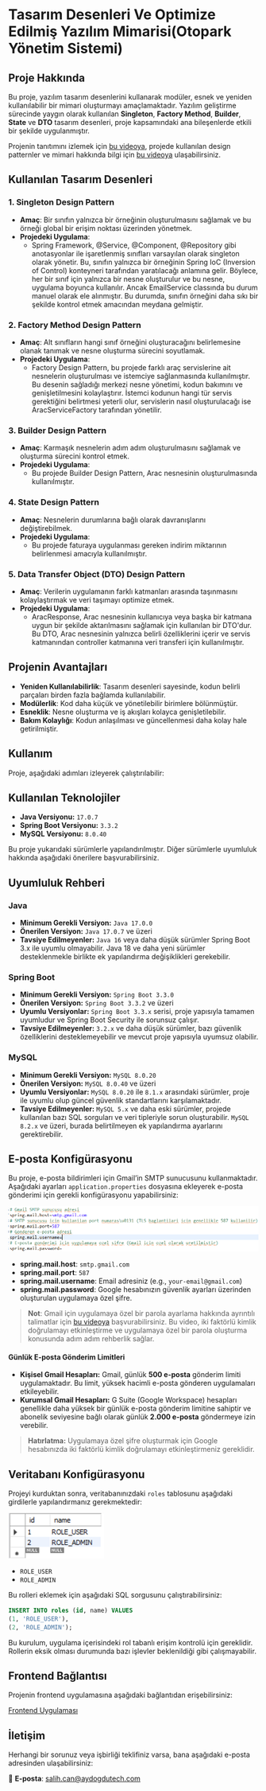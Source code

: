 # Tasarım Desenleri Ve Optimize Edilmiş Yazılım Mimarisi(Otopark Yönetim Sistemi)  

## Proje Hakkında  
Bu proje, yazılım tasarım desenlerini kullanarak modüler, esnek ve yeniden kullanılabilir bir mimari oluşturmayı amaçlamaktadır. Yazılım geliştirme sürecinde yaygın olarak kullanılan **Singleton**, **Factory Method**, **Builder**, **State** ve **DTO** tasarım desenleri, proje kapsamındaki ana bileşenlerde etkili bir şekilde uygulanmıştır.  

Projenin tanıtımını izlemek için [bu videoya](https://drive.google.com/file/d/1oQSzsOVp0QdWwiGgwgChGaO9lW3DSpoU/view?usp=drive_link), projede kullanılan design patternler ve mimari hakkında bilgi için [bu videoya](https://drive.google.com/file/d/1LJnEJcdSKx9cEjWuWWP39jInOu4HrlT7/view?usp=drive_link) ulaşabilirsiniz.

## Kullanılan Tasarım Desenleri  

### 1. **Singleton Design Pattern**  
- **Amaç**: Bir sınıfın yalnızca bir örneğinin oluşturulmasını sağlamak ve bu örneği global bir erişim noktası üzerinden yönetmek.  
- **Projedeki Uygulama**:  
  - Spring Framework, @Service, @Component, @Repository gibi anotasyonlar ile işaretlenmiş sınıfları varsayılan olarak singleton olarak yönetir. Bu, sınıfın yalnızca bir örneğinin Spring IoC (Inversion of Control) konteyneri tarafından yaratılacağı anlamına gelir. Böylece, her bir sınıf için yalnızca bir nesne oluşturulur ve bu nesne, uygulama boyunca kullanılır. Ancak EmailService classında bu durum manuel olarak ele alınmıştır. Bu durumda, sınıfın örneğini daha sıkı bir şekilde kontrol etmek amacından meydana gelmiştir.

### 2. **Factory Method Design Pattern**  
- **Amaç**: Alt sınıfların hangi sınıf örneğini oluşturacağını belirlemesine olanak tanımak ve nesne oluşturma sürecini soyutlamak.  
- **Projedeki Uygulama**:  
  - Factory Design Pattern, bu projede farklı araç servislerine ait nesnelerin oluşturulması ve istemciye sağlanmasında kullanılmıştır. Bu desenin sağladığı merkezi nesne yönetimi, kodun bakımını ve genişletilmesini kolaylaştırır. İstemci kodunun hangi tür servis gerektiğini belirtmesi yeterli olur, servislerin nasıl oluşturulacağı ise AracServiceFactory tarafından yönetilir.  

### 3. **Builder Design Pattern**  
- **Amaç**: Karmaşık nesnelerin adım adım oluşturulmasını sağlamak ve oluşturma sürecini kontrol etmek.  
- **Projedeki Uygulama**:  
  - Bu projede Builder Design Pattern, Arac nesnesinin oluşturulmasında kullanılmıştır.  

### 4. **State Design Pattern**  
- **Amaç**: Nesnelerin durumlarına bağlı olarak davranışlarını değiştirebilmek.  
- **Projedeki Uygulama**:  
  - Bu projede faturaya uygulanması gereken indirim miktarının belirlenmesi amacıyla kullanılmıştır. 

### 5. **Data Transfer Object (DTO) Design Pattern**  
- **Amaç**: Verilerin uygulamanın farklı katmanları arasında taşınmasını kolaylaştırmak ve veri taşımayı optimize etmek.  
- **Projedeki Uygulama**:  
  - AracResponse, Arac nesnesinin kullanıcıya veya başka bir katmana uygun bir şekilde aktarılmasını sağlamak için kullanılan bir DTO'dur.
Bu DTO, Arac nesnesinin yalnızca belirli özelliklerini içerir ve servis katmanından controller katmanına veri transferi için kullanılmıştır.  

## Projenin Avantajları  
- **Yeniden Kullanılabilirlik**: Tasarım desenleri sayesinde, kodun belirli parçaları birden fazla bağlamda kullanılabilir.  
- **Modülerlik**: Kod daha küçük ve yönetilebilir birimlere bölünmüştür.  
- **Esneklik**: Nesne oluşturma ve iş akışları kolayca genişletilebilir.  
- **Bakım Kolaylığı**: Kodun anlaşılması ve güncellenmesi daha kolay hale getirilmiştir.  

## Kullanım  
Proje, aşağıdaki adımları izleyerek çalıştırılabilir:  

## Kullanılan Teknolojiler
- **Java Versiyonu:** `17.0.7`
- **Spring Boot Versiyonu:** `3.3.2`
- **MySQL Versiyonu:** `8.0.40`

Bu proje yukarıdaki sürümlerle yapılandırılmıştır. Diğer sürümlerle uyumluluk hakkında aşağıdaki önerilere başvurabilirsiniz.

## Uyumluluk Rehberi

### Java
- **Minimum Gerekli Versiyon:** `Java 17.0.0`
- **Önerilen Versiyon:** `Java 17.0.7` ve üzeri
- **Tavsiye Edilmeyenler:** `Java 16` veya daha düşük sürümler Spring Boot 3.x ile uyumlu olmayabilir. Java 18 ve daha yeni sürümler desteklenmekle birlikte ek yapılandırma değişiklikleri gerekebilir.

### Spring Boot
- **Minimum Gerekli Versiyon:** `Spring Boot 3.3.0`
- **Önerilen Versiyon:** `Spring Boot 3.3.2` ve üzeri
- **Uyumlu Versiyonlar:** `Spring Boot 3.3.x` serisi, proje yapısıyla tamamen uyumludur ve Spring Boot Security ile sorunsuz çalışır.
- **Tavsiye Edilmeyenler:** `3.2.x` ve daha düşük sürümler, bazı güvenlik özelliklerini desteklemeyebilir ve mevcut proje yapısıyla uyumsuz olabilir.

### MySQL
- **Minimum Gerekli Versiyon:** `MySQL 8.0.20`
- **Önerilen Versiyon:** `MySQL 8.0.40` ve üzeri
- **Uyumlu Versiyonlar:** `MySQL 8.0.20` ile `8.1.x` arasındaki sürümler, proje ile uyumlu olup güncel güvenlik standartlarını karşılamaktadır.
- **Tavsiye Edilmeyenler:** `MySQL 5.x` ve daha eski sürümler, projede kullanılan bazı SQL sorguları ve veri tipleriyle sorun oluşturabilir. `MySQL 8.2.x` ve üzeri, burada belirtilmeyen ek yapılandırma ayarlarını gerektirebilir.

## E-posta Konfigürasyonu

Bu proje, e-posta bildirimleri için Gmail’in SMTP sunucusunu kullanmaktadır. Aşağıdaki ayarları `application.properties` dosyasına ekleyerek e-posta gönderimi için gerekli konfigürasyonu yapabilirsiniz:

![Email Configuration](application.password.png)

- **spring.mail.host**: `smtp.gmail.com`
- **spring.mail.port**: `587`
- **spring.mail.username**: Email adresiniz (e.g., `your-email@gmail.com`)
- **spring.mail.password**: Google hesabınızın güvenlik ayarları üzerinden oluşturulan uygulamaya özel şifre.

> **Not**: Gmail için uygulamaya özel bir parola ayarlama hakkında ayrıntılı talimatlar için [bu videoya](https://www.youtube.com/watch?v=3vINS4tzjIw&list=LL&index=2) başvurabilirsiniz. Bu video, iki faktörlü kimlik doğrulamayı etkinleştirme ve uygulamaya özel bir parola oluşturma konusunda adım adım rehberlik sağlar.

#### Günlük E-posta Gönderim Limitleri
- **Kişisel Gmail Hesapları:** Gmail, günlük **500 e-posta** gönderim limiti uygulamaktadır. Bu limit, yüksek hacimli e-posta gönderen uygulamaları etkileyebilir.
- **Kurumsal Gmail Hesapları:** G Suite (Google Workspace) hesapları genellikle daha yüksek bir günlük e-posta gönderim limitine sahiptir ve abonelik seviyesine bağlı olarak günlük **2.000 e-posta** göndermeye izin verebilir.

> **Hatırlatma:** Uygulamaya özel şifre oluşturmak için Google hesabınızda iki faktörlü kimlik doğrulamayı etkinleştirmeniz gereklidir.

## Veritabanı Konfigürasyonu

Projeyi kurduktan sonra, veritabanınızdaki `roles` tablosunu aşağıdaki girdilerle yapılandırmanız gerekmektedir:

![Roles Tablosu](roles.png)

- `ROLE_USER`
- `ROLE_ADMIN`

Bu rolleri eklemek için aşağıdaki SQL sorgusunu çalıştırabilirsiniz:

```sql
INSERT INTO roles (id, name) VALUES
(1, 'ROLE_USER'),
(2, 'ROLE_ADMIN');
```

Bu kurulum, uygulama içerisindeki rol tabanlı erişim kontrolü için gereklidir. Rollerin eksik olması durumunda bazı işlevler beklenildiği gibi çalışmayabilir.




## Frontend Bağlantısı

Projenin frontend uygulamasına aşağıdaki bağlantıdan erişebilirsiniz:

[Frontend Uygulaması](https://github.com/SalihCanAydogdu/otopark-yonetimi)

## İletişim

Herhangi bir sorunuz veya işbirliği teklifiniz varsa, bana aşağıdaki e-posta adresinden ulaşabilirsiniz:

📧 **E-posta**: [salih.can@aydogdutech.com](mailto:salih.can@aydogdutech.com)


